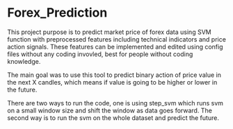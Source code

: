 # Forex_Prediction

This project purpose is to predict market price of forex data using SVM function with preprocessed features including technical indicators and price action signals. These features can be implemented and edited using config files without any coding invovled, best for people without coding knowledge.

The main goal was to use this tool to predict binary action of price value in the next X candles, which means if value is going to be higher or lower in the future.

There are two ways to run the code, one is using step_svm which runs svm on a small window size and shift the window as data goes forward.
The second way is to run the svm on the whole dataset and predict the future.
